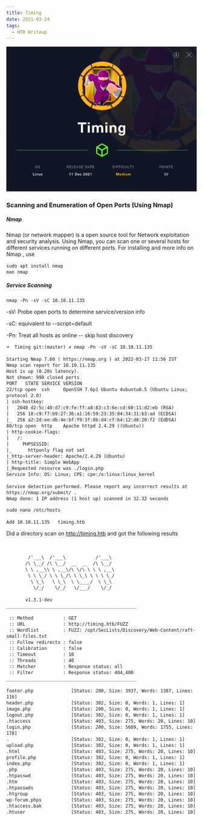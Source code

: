 ```yaml
---
title: Timing
date: 2021-03-24
tags:
  - HTB Writeup
---
```

![Timing](./timing.png)

### Scanning and Enumeration of Open Ports (Using Nmap)

##### Nmap

Nmap (or network mapper) is a open source tool for Network exploitation and security analysis. Using Nmap, you can scan
one or several hosts for different services running on different ports.
For installing and more info on Nmap , use

```noLineNumbers
sudo apt install nmap
man nmap
```

##### Service Scanning

```noLineNumbers
nmap -Pn -sV -sC 10.10.11.135
```

-sV: Probe open ports to determine service/version info

-sC: equivalent to --script=default

-Pn: Treat all hosts as online -- skip host discovery

```
➜  Timing git:(master) ✗ nmap -Pn -sV -sC 10.10.11.135  

Starting Nmap 7.60 ( https://nmap.org ) at 2022-03-17 11:56 IST
Nmap scan report for 10.10.11.135
Host is up (0.20s latency).
Not shown: 998 closed ports
PORT   STATE SERVICE VERSION
22/tcp open  ssh     OpenSSH 7.6p1 Ubuntu 4ubuntu0.5 (Ubuntu Linux; protocol 2.0)
| ssh-hostkey: 
|   2048 d2:5c:40:d7:c9:fe:ff:a8:83:c3:6e:cd:60:11:d2:eb (RSA)
|   256 18:c9:f7:b9:27:36:a1:16:59:23:35:84:34:31:b3:ad (ECDSA)
|_  256 a2:2d:ee:db:4e:bf:f9:3f:8b:d4:cf:b4:12:d8:20:f2 (EdDSA)
80/tcp open  http    Apache httpd 2.4.29 ((Ubuntu))
| http-cookie-flags: 
|   /: 
|     PHPSESSID: 
|_      httponly flag not set
|_http-server-header: Apache/2.4.29 (Ubuntu)
| http-title: Simple WebApp
|_Requested resource was ./login.php
Service Info: OS: Linux; CPE: cpe:/o:linux:linux_kernel

Service detection performed. Please report any incorrect results at https://nmap.org/submit/ .
Nmap done: 1 IP address (1 host up) scanned in 32.32 seconds
```

```
sudo nano /etc/hosts

Add 10.10.11.135   timing.htb
```

Did a directory scan on http://timing.htb and got the following results

```➜  Timing git:(master) ✗ ffuf -w /opt/SecLists/Discovery/Web-Content/raft-small-files.txt -u http://timing.htb/FUZZ  -mc all -fc 404,400


        /'___\  /'___\           /'___\       
       /\ \__/ /\ \__/  __  __  /\ \__/       
       \ \ ,__\\ \ ,__\/\ \/\ \ \ \ ,__\      
        \ \ \_/ \ \ \_/\ \ \_\ \ \ \ \_/      
         \ \_\   \ \_\  \ \____/  \ \_\       
          \/_/    \/_/   \/___/    \/_/       

       v1.3.1-dev
________________________________________________

 :: Method           : GET
 :: URL              : http://timing.htb/FUZZ
 :: Wordlist         : FUZZ: /opt/SecLists/Discovery/Web-Content/raft-small-files.txt
 :: Follow redirects : false
 :: Calibration      : false
 :: Timeout          : 10
 :: Threads          : 40
 :: Matcher          : Response status: all
 :: Filter           : Response status: 404,400
________________________________________________

footer.php              [Status: 200, Size: 3937, Words: 1307, Lines: 116]
header.php              [Status: 302, Size: 0, Words: 1, Lines: 1]
image.php               [Status: 200, Size: 0, Words: 1, Lines: 1]
logout.php              [Status: 302, Size: 0, Words: 1, Lines: 1]
.htaccess               [Status: 403, Size: 275, Words: 20, Lines: 10]
login.php               [Status: 200, Size: 5609, Words: 1755, Lines: 178]
.                       [Status: 302, Size: 0, Words: 1, Lines: 1]
upload.php              [Status: 302, Size: 0, Words: 1, Lines: 1]
.html                   [Status: 403, Size: 275, Words: 20, Lines: 10]
profile.php             [Status: 302, Size: 0, Words: 1, Lines: 1]
index.php               [Status: 302, Size: 0, Words: 1, Lines: 1]
.php                    [Status: 403, Size: 275, Words: 20, Lines: 10]
.htpasswd               [Status: 403, Size: 275, Words: 20, Lines: 10]
.htm                    [Status: 403, Size: 275, Words: 20, Lines: 10]
.htpasswds              [Status: 403, Size: 275, Words: 20, Lines: 10]
.htgroup                [Status: 403, Size: 275, Words: 20, Lines: 10]
wp-forum.phps           [Status: 403, Size: 275, Words: 20, Lines: 10]
.htaccess.bak           [Status: 403, Size: 275, Words: 20, Lines: 10]
.htuser                 [Status: 403, Size: 275, Words: 20, Lines: 10]
```
